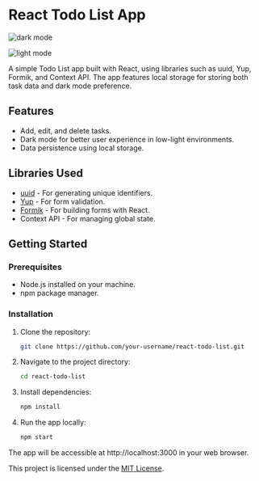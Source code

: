 # React Todo List App

![dark mode](https://github.com/kobrak1/todo-list-react/assets/114083611/dafcd42f-7e9c-43a6-922f-77d48e4907a9)

![light mode](https://github.com/kobrak1/todo-list-react/assets/114083611/8b948980-6ca5-47ae-9cb3-7a2826f71495)

A simple Todo List app built with React, using libraries such as uuid, Yup, Formik, and Context API. The app features local storage for storing both task data and dark mode preference.

## Features

- Add, edit, and delete tasks.
- Dark mode for better user experience in low-light environments.
- Data persistence using local storage.

## Libraries Used

- [uuid](https://www.npmjs.com/package/uuid) - For generating unique identifiers.
- [Yup](https://www.npmjs.com/package/yup) - For form validation.
- [Formik](https://formik.org/) - For building forms with React.
- Context API - For managing global state.

## Getting Started

### Prerequisites

- Node.js installed on your machine.
- npm package manager.

### Installation

1. Clone the repository:

   ```bash
   git clone https://github.com/your-username/react-todo-list.git

2. Navigate to the project directory:
   ```bash
   cd react-todo-list

3. Install dependencies:
   ```bash
   npm install

4. Run the app locally:
   ```bash
   npm start
The app will be accessible at http://localhost:3000 in your web browser.

This project is licensed under the [MIT License](https://github.com/kobrak1/todo-list-react/blob/main/LICENSE).

